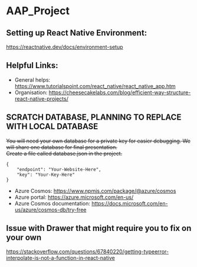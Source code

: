 # AAP_Project

## Setting up React Native Environment:
https://reactnative.dev/docs/environment-setup

## Helpful Links:
- General helps: https://www.tutorialspoint.com/react_native/react_native_app.htm
- Organisation: https://cheesecakelabs.com/blog/efficient-way-structure-react-native-projects/

## SCRATCH DATABASE, PLANNING TO REPLACE WITH LOCAL DATABASE
~~You will need your own database for a private key for easier debugging. We will share one database for final presentation.<br>
Create a file called database.json in the project.~~
```
{
    "endpoint": "Your-Website-Here",
    "key": "Your-Key-Here"
}
```

- Azure Cosmos: https://www.npmjs.com/package/@azure/cosmos
- Azure portal: https://azure.microsoft.com/en-us/
- Azure Cosmos documentation: https://docs.microsoft.com/en-us/azure/cosmos-db/try-free

## Issue with Drawer that might require you to fix on your own
https://stackoverflow.com/questions/67840220/getting-typeerror-interpolate-is-not-a-function-in-react-native
